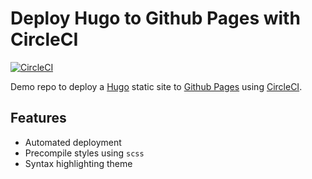 # Deploy Hugo to Github Pages with CircleCI

[![CircleCI](https://circleci.com/gh/RealOrangeOne/circleci-hugo-template.svg?style=svg)](https://circleci.com/gh/RealOrangeOne/circleci-hugo-template)

Demo repo to deploy a [Hugo](https://gohugo.io) static site to [Github Pages](https://pages.github.com) using [CircleCI](https://circleci.com).

## Features
- Automated deployment
- Precompile styles using `scss`
- Syntax highlighting theme

